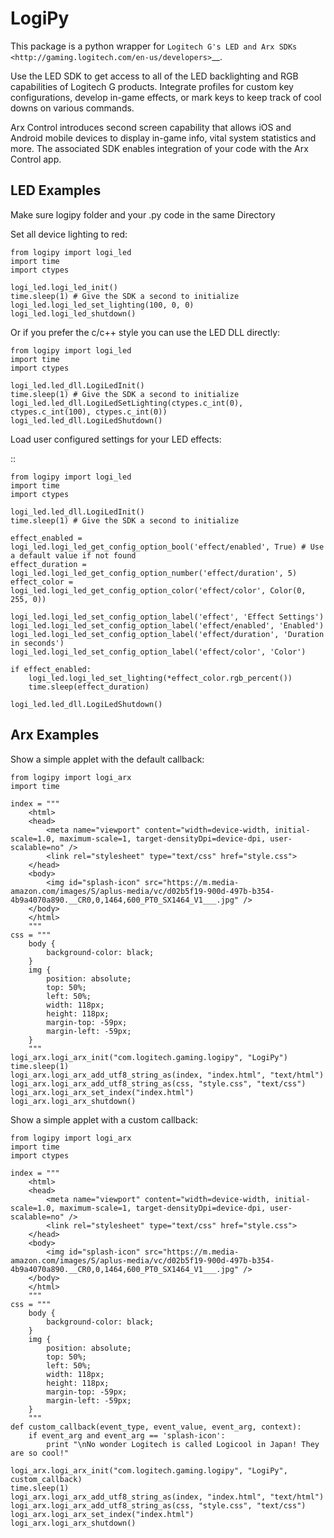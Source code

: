 # LogiPy

This package is a python wrapper for `Logitech G's LED and Arx
SDKs <http://gaming.logitech.com/en-us/developers>`__.

Use the LED SDK to get access to all of the LED backlighting and RGB
capabilities of Logitech G products. Integrate profiles for custom key
configurations, develop in-game effects, or mark keys to keep track of
cool downs on various commands.

Arx Control introduces second screen capability that allows iOS and
Android mobile devices to display in-game info, vital system statistics
and more. The associated SDK enables integration of your code with the
Arx Control app.

LED Examples
------------
Make sure logipy folder and your .py code in the same Directory

Set all device lighting to red:

    from logipy import logi_led
    import time
    import ctypes

    logi_led.logi_led_init()
    time.sleep(1) # Give the SDK a second to initialize
    logi_led.logi_led_set_lighting(100, 0, 0)
    logi_led.logi_led_shutdown()

Or if you prefer the c/c++ style you can use the LED DLL directly:


    from logipy import logi_led
    import time
    import ctypes

    logi_led.led_dll.LogiLedInit()
    time.sleep(1) # Give the SDK a second to initialize
    logi_led.led_dll.LogiLedSetLighting(ctypes.c_int(0), ctypes.c_int(100), ctypes.c_int(0))
    logi_led.led_dll.LogiLedShutdown()

Load user configured settings for your LED effects:

::

    from logipy import logi_led
    import time
    import ctypes

    logi_led.led_dll.LogiLedInit()
    time.sleep(1) # Give the SDK a second to initialize

    effect_enabled = logi_led.logi_led_get_config_option_bool('effect/enabled', True) # Use a default value if not found
    effect_duration = logi_led.logi_led_get_config_option_number('effect/duration', 5)
    effect_color = logi_led.logi_led_get_config_option_color('effect/color', Color(0, 255, 0))

    logi_led.logi_led_set_config_option_label('effect', 'Effect Settings')
    logi_led.logi_led_set_config_option_label('effect/enabled', 'Enabled')
    logi_led.logi_led_set_config_option_label('effect/duration', 'Duration in seconds')
    logi_led.logi_led_set_config_option_label('effect/color', 'Color')

    if effect_enabled:
        logi_led.logi_led_set_lighting(*effect_color.rgb_percent())
        time.sleep(effect_duration)

    logi_led.led_dll.LogiLedShutdown()

Arx Examples
------------

Show a simple applet with the default callback:


    from logipy import logi_arx
    import time

    index = """
        <html>
        <head>
            <meta name="viewport" content="width=device-width, initial-scale=1.0, maximum-scale=1, target-densityDpi=device-dpi, user-scalable=no" />
            <link rel="stylesheet" type="text/css" href="style.css">
        </head>
        <body>
            <img id="splash-icon" src="https://m.media-amazon.com/images/S/aplus-media/vc/d02b5f19-900d-497b-b354-4b9a4070a890.__CR0,0,1464,600_PT0_SX1464_V1___.jpg" />
        </body>
        </html>
        """
    css = """
        body {
            background-color: black;
        }
        img {
            position: absolute;
            top: 50%;
            left: 50%;
            width: 118px;
            height: 118px;
            margin-top: -59px;
            margin-left: -59px;
        }
        """
    logi_arx.logi_arx_init("com.logitech.gaming.logipy", "LogiPy")
    time.sleep(1)
    logi_arx.logi_arx_add_utf8_string_as(index, "index.html", "text/html")
    logi_arx.logi_arx_add_utf8_string_as(css, "style.css", "text/css")
    logi_arx.logi_arx_set_index("index.html")
    logi_arx.logi_arx_shutdown()

Show a simple applet with a custom callback:


    from logipy import logi_arx
    import time
    import ctypes

    index = """
        <html>
        <head>
            <meta name="viewport" content="width=device-width, initial-scale=1.0, maximum-scale=1, target-densityDpi=device-dpi, user-scalable=no" />
            <link rel="stylesheet" type="text/css" href="style.css">
        </head>
        <body>
            <img id="splash-icon" src="https://m.media-amazon.com/images/S/aplus-media/vc/d02b5f19-900d-497b-b354-4b9a4070a890.__CR0,0,1464,600_PT0_SX1464_V1___.jpg" />
        </body>
        </html>
        """
    css = """
        body {
            background-color: black;
        }
        img {
            position: absolute;
            top: 50%;
            left: 50%;
            width: 118px;
            height: 118px;
            margin-top: -59px;
            margin-left: -59px;
        }
        """
    def custom_callback(event_type, event_value, event_arg, context):
        if event_arg and event_arg == 'splash-icon':
            print "\nNo wonder Logitech is called Logicool in Japan! They are so cool!"

    logi_arx.logi_arx_init("com.logitech.gaming.logipy", "LogiPy", custom_callback)
    time.sleep(1)
    logi_arx.logi_arx_add_utf8_string_as(index, "index.html", "text/html")
    logi_arx.logi_arx_add_utf8_string_as(css, "style.css", "text/css")
    logi_arx.logi_arx_set_index("index.html")
    logi_arx.logi_arx_shutdown()
